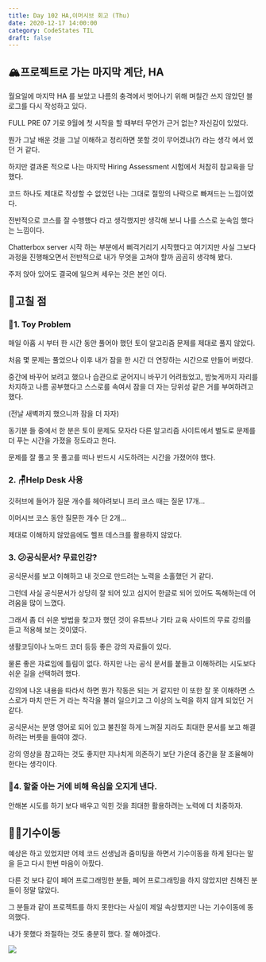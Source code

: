 ```yaml
---
title: Day 102 HA,이머시브 회고 (Thu)
date: 2020-12-17 14:00:00
category: CodeStates TIL
draft: false
---
```


## 🏔프로젝트로 가는 마지막 계단, HA

월요일에 마지막 HA 를 보았고 나름의 충격에서 벗어나기 위해 며칠간 쓰지 않았던 블로그를 다시 작성하고 있다.

FULL PRE 07 기로 9월에 첫 시작을 할 때부터 무언가 근거 없는? 자신감이 있었다.

뭔가 그날 배운 것을 그날 이해하고 정리하면 못할 것이 무어겠냐(?) 라는 생각 에서 였던 거 같다.

하지만 결과론 적으로 나는 마지막 Hiring Assessment 시험에서 처참히 참교육을 당했다.

코드 하나도 제대로 작성할 수 없었던 나는 그대로 절망의 나락으로 빠져드는 느낌이였다.

전반적으로 코스를 잘 수행했다 라고 생각했지만 생각해 보니 나를 스스로 눈속임 했다는 느낌이다.

Chatterbox server 시작 하는 부분에서 삐걱거리기 시작했다고 여기지만 사실 그보다 과정을 진행해오면서 전반적으로 내가 무엇을 고쳐야 할까 곰곰히 생각해 봤다.

주저 앉아 있어도 결국에 일으켜 세우는 것은 본인 이다.

## 🔨고칠 점

### 🧸1. Toy Problem

매일 아홉 시 부터 한 시간 동안 풀어야 했던 토이 알고리즘 문제를 제대로 풀지 않았다.

처음 몇 문제는 풀었으나 이후 내가 잠을 한 시간 더 연장하는 시간으로 만들어 버렸다.

중간에 바꾸어 보려고 했으나 습관으로 굳어지니 바꾸기 어려웠었고, 밤늦게까지 자리를 차지하고 나름 공부했다고 스스로를 속여서 잠을 더 자는 당위성 같은 거를 부여하려고 했다.

(전날 새벽까지 했으니까 잠을 더 자자)

동기분 들 중에서 한 분은 토이 문제도 모자라 다른 알고리즘 사이트에서 별도로 문제를 더 푸는 시간을 가졌을 정도라고 한다.

문제를 잘 풀고 못 풀고를 떠나 반드시 시도하려는 시간을 가졌어야 했다.

### 2. 🪑Help Desk 사용

깃허브에 들어가 질문 개수를 헤아려보니 프리 코스 때는 질문 17개...

이머시브 코스 동안 질문한 개수 단 2개...

제대로 이해하지 않았음에도 헬프 데스크를 활용하지 않았다.

### 3. 😕공식문서? 무료인강?

공식문서를 보고 이해하고 내 것으로 만드려는 노력을 소홀했던 거 같다.

그런데 사실 공식문서가 상당히 잘 되어 있고 심지어 한글로 되어 있어도 독해하는데 어려움을 많이 느꼈다.

그래서 좀 더 쉬운 방법을 찾고자 했던 것이 유튜브나 기타 교육 사이트의 무료 강의를 듣고 적용해 보는 것이였다.

생활코딩이나 노마드 코더 등등 좋은 강의 자료들이 있다.

물론 좋은 자료임에 틀림이 없다. 하지만 나는 공식 문서를 붙들고 이해하려는 시도보다 쉬운 길을 선택하려 했다.

강의에 나온 내용을 따라서 하면 뭔가 작동은 되는 거 같지만 이 또한 잘 못 이해하면 스스로가 마치 만든 거 라는 착각을 불러 일으키고 그 이상의 노력을 하지 않게 되었던 거 같다.

공식문서는 분명 영어로 되어 있고 불친절 하게 느껴질 지라도 최대한 문서를 보고 해결하려는 버릇을 들여야 겠다.

강의 영상을 참고하는 것도 좋지만 지나치게 의존하기 보단 가운데 중간을 잘 조율해야 한다는 생각이다.

### 🐧4. 할줄 아는 거에 비해 욕심을 오지게 낸다.

안해본 시도를 하기 보다 배우고 익힌 것을 최대한 활용하려는 노력에 더 치중하자.

## ✍🏻기수이동

예상은 하고 있었지만 어제 코드 선생님과 줌미팅을 하면서 기수이동을 하게 된다는 말을 듣고 다시 한번 마음이 아팠다.

다른 것 보다 같이 페어 프로그래밍한 분들, 페어 프로그래밍을 하지 않았지만 친해진 분들이 정말 많았다.

그 분들과 같이 프로젝트를 하지 못한다는 사실이 제일 속상했지만 나는 기수이동에 동의했다.

내가 못했다 좌절하는 것도 충분히 했다. 잘 해야겠다.

![](https://images.squarespace-cdn.com/content/v1/5678711069492e98e2c225e3/1467299138140-VHRSARXXSKPXLCD800TI/ke17ZwdGBToddI8pDm48kEEHQ5c7Lf6GHYcbZkV6u7EUqsxRUqqbr1mOJYKfIPR7t41kSIWg3YhQfqCIQy0RATJR1sBVb-sUr1iA4ScHlBTFhSPlVV71_Xhqg_adcQJMWYTEvPWuuHOd832txS3QCnAglWcpKTOHzgN2UUF0JDimhjzK1GCxYNswzRBAMs4s/006+color+2.jpg)
